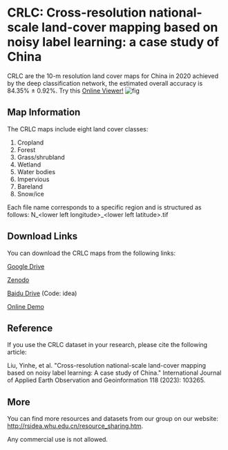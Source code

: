 CRLC: Cross-resolution national-scale land-cover mapping based on noisy label learning: a case study of China
=
CRLC are the 10-m resolution land cover maps for China in 2020 achieved by the deep classification network, the estimated overall accuracy is 84.35% ± 0.92%.
Try this [Online Viewer!](https://whu-crlc.projects.earthengine.app/view/crlc) 
![fig](figs/Example.png)

## Map Information

The CRLC maps include eight land cover classes:

1. Cropland
2. Forest
3. Grass/shrubland
4. Wetland
5. Water bodies
6. Impervious
7. Bareland
8. Snow/ice

Each file name corresponds to a specific region and is structured as follows: N_\<lower left longitude>_\<lower left latitude>.tif

## Download Links

You can download the CRLC maps from the following links:

[Google Drive](https://drive.google.com/drive/folders/1YwsFQmYNoC3wAG2AugLXGXwoonLep0u7?usp=share_link)

[Zenodo](https://zenodo.org/record/7745603#.ZC54CXYzYuU)

[Baidu Drive](https://pan.baidu.com/s/1KW6h93jk8t1mH6TBb8dx-A) (Code: idea)

[Online Demo](https://whu-crlc.projects.earthengine.app/view/crlc) 

## Reference
If you use the CRLC dataset in your research, please cite the following article:

Liu, Yinhe, et al. "Cross-resolution national-scale land-cover mapping based on noisy label learning: A case study of China." International Journal of Applied Earth Observation and Geoinformation 118 (2023): 103265.

## More

You can find more resources and datasets from our group on our website: http://rsidea.whu.edu.cn/resource_sharing.htm.

Any commercial use is not allowed.
